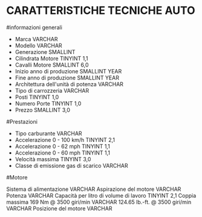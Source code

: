 CARATTERISTICHE TECNICHE AUTO
=======
#informazioni generali
- Marca                                             VARCHAR
- Modello                                           VARCHAR
- Generazione	                                    SMALLINT 
- Cilindrata Motore 	                            TINYINT         1,1
- Cavalli Motore                                    SMALLINT        6,0
- Inizio anno di produzione	                        SMALLINT YEAR
- Fine anno di produzione	                        SMALLINT YEAR
- Architettura dell'unità di potenza	            VARCHAR
- Tipo di carrozzeria	                            VARCHAR
- Posti	                                            TINYINT         1,0
- Numero Porte                                      TINYINT         1,0
- Prezzo                                            SMALLINT        3,0

#Prestazioni
- Tipo carburante	                                VARCHAR
- Accelerazione 0 - 100 km/h	                    TINYINT         2,1
- Accelerazione 0 - 62 mph	                        TINYINT         1,1
- Accelerazione 0 - 60 mph                          TINYINT         1,1
- Velocità massima	                                TINYINT         3,0
- Classe di emissione gas di scarico	            VARCHAR

#Motore

Sistema di alimentazione	                        VARCHAR
Aspirazione del motore	                            VARCHAR
Potenza	                                            VARCHAR
Capacità per litro di volume di lavoro          	TINYINT         2,1
Coppia massima	169 Nm @ 3500 giri/min              VARCHAR
124.65 lb.-ft. @ 3500 giri/min                      VARCHAR
Posizione del motore                                VARCHAR